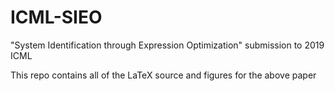 # ICML-SIEO
"System Identification through Expression Optimization" submission to 2019 ICML

This repo contains all of the LaTeX source and figures for the above paper
